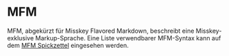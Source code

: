 # MFM
MFM, abgekürzt für Misskey Flavored Markdown, beschreibt eine Misskey-exklusive Markup-Sprache. Eine Liste verwendbarer MFM-Syntax kann auf dem [MFM Spickzettel](/mfm-cheat-sheet) eingesehen werden.
